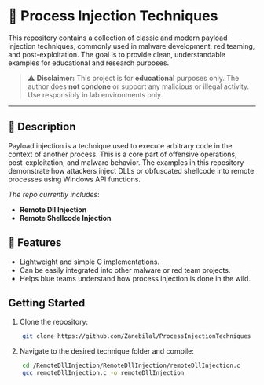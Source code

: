 # 💉 Process Injection Techniques

This repository contains a collection of classic and modern payload injection techniques, commonly used in malware development, red teaming, and post-exploitation. The goal is to provide clean, understandable examples for educational and research purposes.

> ⚠️ **Disclaimer:** This project is for **educational** purposes only. The author does **not condone** or support any malicious or illegal activity. Use responsibly in lab environments only.

---

## 📌 Description

Payload injection is a technique used to execute arbitrary code in the context of another process. This is a core part of offensive operations, post-exploitation, and malware behavior. The examples in this repository demonstrate how attackers inject DLLs or obfuscated shellcode into remote processes using Windows API functions.

*The repo currently includes*:

- **Remote Dll Injection**
- **Remote Shellcode Injection**

## 🧰 Features

- Lightweight and simple C implementations.
- Can be easily integrated into other malware or red team projects.
- Helps blue teams understand how process injection is done in the wild.

 
## Getting Started
1. Clone the repository:

```bash
    git clone https://github.com/Zanebilal/ProcessInjectionTechniques
```
2.  Navigate to the desired technique folder and compile: 

```bash
    cd /RemoteDllInjection/RemoteDllInjection/remoteDllInjection.c
    gcc remoteDllInjection.c -o remoteDllInjection
 ```
